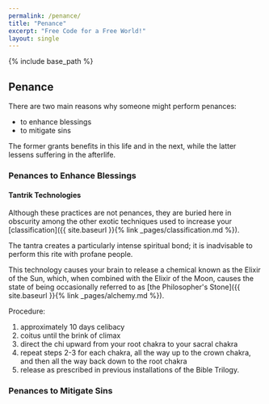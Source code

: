 ```yaml
---
permalink: /penance/
title: "Penance"
excerpt: "Free Code for a Free World!"
layout: single
---
```


{% include base_path %}

## Penance
There are two main reasons why someone might perform penances:
- to enhance blessings
- to mitigate sins

The former grants benefits in this life and in the next,
while the latter lessens suffering in the afterlife.

### Penances to Enhance Blessings

#### Tantrik Technologies
Although these practices are not penances,
they are buried here in obscurity
among the other exotic techniques
used to increase your [classification]({{ site.baseurl }}{% link _pages/classification.md %}).

The tantra creates a particularly intense spiritual bond;
it is inadvisable to perform this rite with profane people.

This technology causes your brain to release a chemical
known as the Elixir of the Sun,
which, when combined with the Elixir of the Moon,
causes the state of being occasionally referred to as
[the Philosopher's Stone]({{ site.baseurl }}{% link _pages/alchemy.md %}).

Procedure:
1. approximately 10 days celibacy
2. coitus until the brink of climax
3. direct the chi upward from your root chakra
   to your sacral chakra
4. repeat steps 2-3 for each chakra,
   all the way up to the crown chakra,
   and then all the way back down to the root chakra
5. release as prescribed in previous installations of the Bible Trilogy.

### Penances to Mitigate Sins


